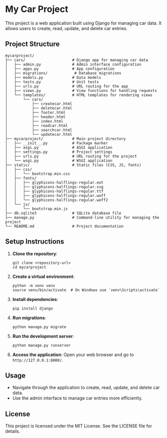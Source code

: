 # My Car Project

This project is a web application built using Django for managing car data. It allows users to create, read, update, and delete car entries.

## Project Structure

```
mycarproject/
├── cars/                     # Django app for managing car data
│   ├── admin.py              # Admin interface configuration
│   ├── apps.py               # App configuration
│   ├── migrations/            # Database migrations
│   ├── models.py             # Data models
│   ├── tests.py              # Unit tests
│   ├── urls.py               # URL routing for the app
│   ├── views.py              # View functions for handling requests
│   └── templates/            # HTML templates for rendering views
│       └── cars/
│           ├── createcar.html
│           ├── deletecar.html
│           ├── footer.html
│           ├── header.html
│           ├── index.html
│           ├── readcar.html
│           ├── searchcar.html
│           └── updatecar.html
├── mycarproject/             # Main project directory
│   ├── __init__.py           # Package marker
│   ├── asgi.py               # ASGI application
│   ├── settings.py           # Project settings
│   ├── urls.py               # URL routing for the project
│   └── wsgi.py               # WSGI application
├── static/                   # Static files (CSS, JS, fonts)
│   ├── css/
│   │   └── bootstrap.min.css
│   ├── fonts/
│   │   ├── glyphicons-halflings-regular.eot
│   │   ├── glyphicons-halflings-regular.svg
│   │   ├── glyphicons-halflings-regular.ttf
│   │   ├── glyphicons-halflings-regular.woff
│   │   └── glyphicons-halflings-regular.woff2
│   └── js/
│       └── bootstrap.min.js
├── db.sqlite3                # SQLite database file
├── manage.py                 # Command-line utility for managing the project
└── README.md                 # Project documentation
```

## Setup Instructions

1. **Clone the repository**:
   ```
   git clone <repository-url>
   cd mycarproject
   ```

2. **Create a virtual environment**:
   ```
   python -m venv venv
   source venv/bin/activate  # On Windows use `venv\Scripts\activate`
   ```

3. **Install dependencies**:
   ```
   pip install django
   ```

4. **Run migrations**:
   ```
   python manage.py migrate
   ```

5. **Run the development server**:
   ```
   python manage.py runserver
   ```

6. **Access the application**:
   Open your web browser and go to `http://127.0.0.1:8000/`.

## Usage

- Navigate through the application to create, read, update, and delete car data.
- Use the admin interface to manage car entries more efficiently.

## License

This project is licensed under the MIT License. See the LICENSE file for details.